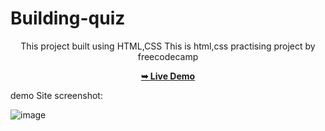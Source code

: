 # Building-quiz
<div align='center'
<p>     
This project built using HTML,CSS
This is html,css practising project by freecodecamp</p>


  <a href="https://habeeb-an.github.io/Building-quiz/"><strong>➥ Live Demo</strong></a>
</div>

demo Site screenshot:

![image](https://user-images.githubusercontent.com/117254052/203708380-a5b7614c-7df9-4a88-9810-b9642ada2252.png)

